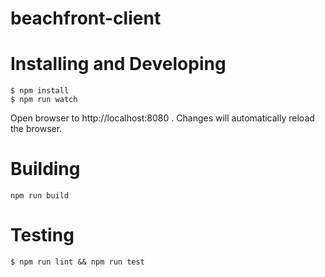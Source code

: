 # beachfront-client

# Installing and Developing

```
$ npm install
$ npm run watch
```

Open browser to http://localhost:8080 .  Changes will automatically reload the browser.

# Building

```
npm run build
```

# Testing

```
$ npm run lint && npm run test
```
